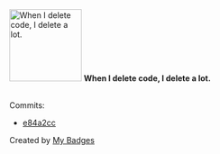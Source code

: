 <img src="https://my-badges.github.io/my-badges/mass-delete-commit.png" alt="When I delete code, I delete a lot." title="When I delete code, I delete a lot." width="128">
<strong>When I delete code, I delete a lot.</strong>
<br><br>

Commits:

- <a href="https://github.com/mmichie/fishjelly/commit/e84a2ccc4a9ee81f5e39887215f2bd83d98e532e">e84a2cc</a>


Created by <a href="https://github.com/my-badges/my-badges">My Badges</a>